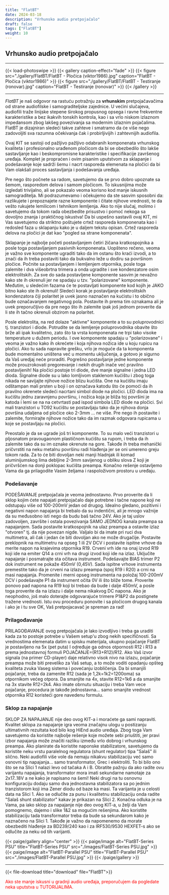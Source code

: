 ```yaml
---
title: "FlatBT"
date: 2024-03-18
description: "Vrhunsko audio pretpojačalo"
draft: false
tags: ["FlatBT"]
weight: 10
---
```

## Vrhunsko audio pretpojačalo

<hr>
{{< load-photoswipe >}}
{{< gallery caption-effect="fade" >}}
  {{< figure src="./gallery/FlatBT/FlatBT - Pločica (viktor1986).jpg" caption="FlatBT - Pločica (viktor1986)" >}}
  {{< figure src="./gallery/FlatBT/FlatBT - Testiranje (ronovar).jpg" caption="FlatBT - Testiranje (ronovar)" >}}
{{< /gallery >}}
<hr>

*FlatBT* je naš odgovor na rastuću potražnju za **vrhunskim** pretpojačavačima od strane audiofilske i samograditeljske zajednice. U većini slučajeva, audiofili traže linijske stepene širokog propusnog opsega i ravne frekventne karakteristike a bez ikakvih tonskih kontrola, kao i sa vrlo niskom izlaznom impedansom zbog lakšeg povezivanja sa modernim izlaznim pojačalima. FlatBT je dizajniran sledeći takve zahteve i smatramo da će više nego zadovoljiti sva razumna očekivanja čak i probirljivijih i zahtevnijih audiofila.

Ovaj KIT se sastoji od pažljivo pažljivo odabranih komponenata vrhunskog kvaliteta i profesionalno urađenom pločicom da bi se obezbedilo što lakše sastavljanje kao i beskompromisne karakteristike i specifikacije završenog uređaja. Komplet je propraćen i ovim pisanim uputstvom za sklapanje i podešavanje koje sadrži šemu i nacrt rasporeda elemenata na pločici da bi Vam olakšali proces sastavljanja i podešavanja uređaja.

Pre nego što počnete sa radom, savetujemo da se prvo dobro upoznate sa šemom, rasporedom delova i samom pločicom. To iskusnijima može izgledati trivijalno, ali se pokazalo veoma korisno kod manje iskusnih samograditelja. Mi podrazumevamo i očekujemo da ste sasvim sposobni da: razlikujete i prepoznajete razne komponente i čitate njihove vrednosti, te da vešto rukujete lemilicom i tehnikom lemljenja. Ako to nije slučaj, molimo i savetujemo da tokom rada obezbedite prisustvo i pomoć nekoga sa dovoljno znanja i praktičnog iskustva! Da bi uspešno sastavili ovaj KIT, mi Vas savetujemo da striktno poštujete crtež rasporeda komponenata kao i redosled faza u sklapanju kako je u daljem tekstu opisan. Crtež rasporeda delova na pločici je dat kao "pogled sa strane komponenata".

Sklapanje je najbolje početi postavljanjem četiri žičana kratkospojnika a posle toga postavljanjem pasivnih komponenata. Uopšteno rečeno, veoma je važno sve komponente ugraditi tako da im ostanu što kraći izvodi, a to znači da ih treba postaviti tako da bukvalno leže u dodiru sa površinom pločice. Počnite sa postavljanjem i lemljenjem otpornika, posle toga zalemite i dva višeobrtna trimera a onda ugradite i sve kondenzatore osim elektrolitskih. Za sve do sada postavljene komponente sasvim je nevažno kako ste ih okrenuli jer ne spadaju u tzv. "polarizovane" komponente. Međutim, u sledećim fazama će te postavljati komponente kod kojih je JAKO bitno kako ste ih okrenuli! Sledeći korak je postavljanje elektrolitskih kondenzatora čiji polaritet je uvek jasno naznačen na kućistu i to obično bude označavanjem negativnog pola. Postavite ih prema tim oznakama ali je uvek preporučljivo da pre nego što ih zalemite ipak još jednom proverite da li ste ih tačno okrenuli obzirom na polaritet.

Posle elektrolita, na red dolaze "aktivne" komponente a to su poluprovodnici tj. tranzistori i diode. Potrudite se da lemljenje poluprovodnika obavite što brže ali ipak kvalitetno, zato što ta vrsta komponenata ne trpi tako visoke temperature u dužem periodu. I ove komponente spadaju u "polarizovane" i veoma je važno kako ih okrećete i koja njihova nožica ide u koju rupicu na pločici. Ako tu sada napravite grešku, vrlo je moguće da ta komponenta bude momentalno uništena već u momentu uključenja, a gotovo je sigurno da Vaš uredjaj neće proraditi. Pogrešno postavljanje jedne komponente može prouzrokovati pregorevanje i nekih drugih inače već pravilno postavljenih! Na pločici postoje tri diode, dve manje signalne i jedna LED dioda. Signalne diode su u lako lomljivom staklenom kućištu i zbog toga  nikada ne savijajte njihove nožice blizu kućišta. One na kućištu imaju odštampan mali prsten u boji i on označava katodu što će pomoći da ih pravilno okrenete sledeći nacrtani simbol diode na pločici. LED dioda ima na kućištu jednu zaravnjenu površinu, i nožica koja je bliža toj površini je katoda i lemi se na na cetvrtasti pad ispod simbola LED diode na pločici. Svi mali tranzistori u TO92 kućištu se postavljaju tako da je njihova donja površina udaljena od pločice oko 2-3mm ... ne više. Pre nego ih postavite i zalemite, formirajte njihove nožice tako da im razmak odgovara rupicama u koje se postavljaju na pločici.

Preostalo je da se ugrade još tri komponente. To su malo veći tranzistori u pljosnatom pravougaonom plastičnom kućištu sa rupom, i treba da ih zalemite tako da su im oznake okrenute na gore. Takođe ih treba mehanički pričvrstiti na neku metalnu površinu radi hlađenja jer se oni umereno greju tokom rada. Za to će biti dovoljan neki manji hladnjak ili komad aluminijumskog lima debljine 2-3mm savijenog u obliku slova Z koji je pričvršćen na donji poklopac kućišta preampa. Konačno rešenje ostavljemo Vama da ga prilagodite Vasim željama i raspoloživom prostoru u uređaju.

### Podešavanje

PODEŠAVANJE pretpojačala je veoma jednostavno. Prvo proverite da li sklop kojim ćete napajati pretpojačalo daje potrebne i tačne napone koji ne odstupaju više od 100-200mV jedan od drugog. Idealno gledano, pozitivni i negativni napon napajanja bi trebalo da su indentični, ali je mnogo važnije da su međusobno isti nego da budu baš tačno 24V. Ako je taj uslov zadovoljen, završite i ostala povezivanja SAMO JEDNOG kanala preampa sa napajanjem. Sada postavite kratkospojnik na ulaz preampa a ostavite izlaz "otvoren" tj. da nije povezan nigde. Valjalo bi da imate pri ruci dva multimetra, ali čak i jedan će biti dovoljan ako ne može drugačije. Postavite preklopnik na multimetru na opseg 1 ili 2V DCV i postavite ispitne vrhove da merite napon na krajevima otpornika R19. Crveni vrh ide na onaj izvod R19 koji ide na emiter Q14 a crni vrh na drugi izvod koji ide na izlaz. Uključite napajanje i posmatrajte sta očitava instrument. Podešavajte BIAS trimer P2 dok instrument ne pokaže 450mV (0,45V). Sada ispitne vrhove instrumenta premestite tako da je crveni na izlazu preampa (spoj R19 i R20) a crni na masi napajanja. Promenite i merni opseg instrumenta na položaj 100-200mV DCV i podešavajte P1 da instrument očita 0V ili što bliže tome. Proverite ponovo pad napona na R19 koji bi trebao da bude i dalje 450mV, a posle toga proverite da na izlazu i dalje nema nikakvog DC napona. Ako je neophodno, još malo doterajte odgovarajuće trimere P1&P2 da postignete tražene vrednosti. Istu ovu proceduru ponovite i sa pločicom drugog kanala i ako je i tu sve OK, Vaš pretpojacavač je spreman za rad!

### Prilagođavanje

PRILAGOĐAVANJE ovog pretpojačala je lako izvodljivo i treba ga uraditi kada za to postoje potrebe u Vašem setup'u zbog nekih specifičnosti. Sa vrednostima elemenata datim u spisku materijala, ukupno pojačanje FlatBT je postavljeno na 5x  (pet puta) I određuje ga odnos otpornosti R12 i R13 a prema jednostavnoj formuli POJAČANJE=(R13+R12)/R12. Ako Vaš izvor signala (na primer CD-player) daje relativno visok nivo na izlazu, pojačanje preampa može biti preveliko za Vaš setup, a to može voditi opadanju opšteg kvaliteta zvuka Vaseg sistema i povećanju izobličenja. Da bi smanjili pojačanje, treba da zamenite R12 (sada je 1,2k=1k2=1200oma) sa otpornikom većeg otpora. Da smanjite na 4x, stavite R12=1k6 a da smanjite na 3x stavite R12=2k4. Ako imate obrnutu situaciju i treba Vam vece pojačanje, procedura je takođe jednostavna... samo smanjite vrednost otpornika R12 koristeći gore navedenu formulu.

### Sklop za napajanje

SKLOP ZA NAPAJANJE nije deo ovog  KIT-a i moraćete ga sami napraviti. Kvalitet sklopa za napajanje igra veoma značajnu ulogu u postizanju ultimativnih rezultata kod bilo kog HiEnd audio uređaja. Zbog toga Vam savetujemo da koristite najbolje rešenje koje možete sebi priuštiti, jer pravi izbor napajanja može značiti razliku između vrlo dobrog i vrhunskog preampa. Ako planirate da koristite naponske stabilizatore, savetujemo da koristite neku vrstu paralelnog regulatora (shunt regulator) tipa "Salaš" ili slično. Neki audiofili više vole da nemaju nikakvu stabilizaciju već samo osnovni tip napajanja... samo transformator, Grec i elektroliti. To bi bilo ono što se na Slici 1 nalazi levo od tačaka A i B. Obratite pažnju da ako radite ovu varijantu napajanja, transformator mora imati sekundarne namotaje za 2x17..18V a ne kako je napisano na šemi! Neki drugi na tu osnovnu konfiguraciju dodaju samo dva jednostavna stabilizatora sa po jednim tranzistorom koji ima Zener diodu od baze ka masi. Ta varijanta je u celosti data na Slici 1. Ako se odlučite za punu i kvalitetnu stabilizaciju onda radite "Salaš shunt stabilizator" kakav je prikazan na Slici 2.  Konačna odluka je na Vama, pa iako sklop za napajanje nije deo ovog KIT-a, u želji da Vam pomognemo, dajemo i slike 1&2 sa mogućim rešenjima. Ako koristite stabilizaciju tada transformator treba da bude sa sekundarom kako je naznačeno na Slici 1. Takođe je važno da napomenemo da morate obezbediti hlađenje za BD239/240 kao i za IRF530/9530 HEXFET-s ako se odlučite za neku od tih varijanti.

{{< paige/gallery align="center" >}}
{{< paige/image alt="FlatBT-Series PSU" title="FlatBT-Series PSU" src="./images/FlatBT-Series PSU.jpg" >}}
{{< paige/image alt="FlatBT-Parallel PSU" title="FlatBT-Parallel PSU" src="./images/FlatBT-Parallel PSU.jpg" >}}
{{< /paige/gallery >}}
<hr>

{{< file-download title="download" file="FlatBT">}}

<p style="color: red;" class="text-center">Ako ste manje iskusni u gradnji audio uređaja, preporučujem da pogledate neka uputstva u TUTORIJALIMA.</p>
